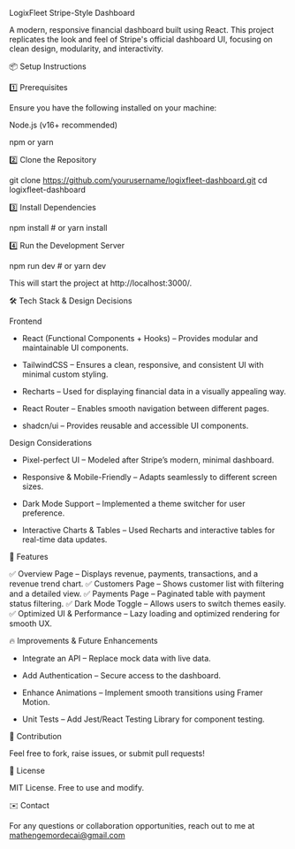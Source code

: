 LogixFleet Stripe-Style Dashboard

A modern, responsive financial dashboard built using React. This project replicates the look and feel of Stripe's official dashboard UI, focusing on clean design, modularity, and interactivity.


📦 Setup Instructions

1️⃣ Prerequisites

Ensure you have the following installed on your machine:

Node.js (v16+ recommended)

npm or yarn

2️⃣ Clone the Repository

git clone https://github.com/yourusername/logixfleet-dashboard.git
cd logixfleet-dashboard

3️⃣ Install Dependencies

npm install  # or yarn install

4️⃣ Run the Development Server

npm run dev  # or yarn dev

This will start the project at http://localhost:3000/.

🛠️ Tech Stack & Design Decisions

Frontend

- React (Functional Components + Hooks) – Provides modular and maintainable UI components.

- TailwindCSS – Ensures a clean, responsive, and consistent UI with minimal custom styling.

- Recharts – Used for displaying financial data in a visually appealing way.

- React Router – Enables smooth navigation between different pages.

- shadcn/ui – Provides reusable and accessible UI components.

Design Considerations

- Pixel-perfect UI – Modeled after Stripe’s modern, minimal dashboard.

- Responsive & Mobile-Friendly – Adapts seamlessly to different screen sizes.

- Dark Mode Support – Implemented a theme switcher for user preference.

- Interactive Charts & Tables – Used Recharts and interactive tables for real-time data updates.

📌 Features

✅ Overview Page – Displays revenue, payments, transactions, and a revenue trend chart.
✅ Customers Page – Shows customer list with filtering and a detailed view.
✅ Payments Page – Paginated table with payment status filtering.
✅ Dark Mode Toggle – Allows users to switch themes easily.
✅ Optimized UI & Performance – Lazy loading and optimized rendering for smooth UX.

🔥 Improvements & Future Enhancements

- Integrate an API – Replace mock data with live data.

- Add Authentication – Secure access to the dashboard.

- Enhance Animations – Implement smooth transitions using Framer Motion.

- Unit Tests – Add Jest/React Testing Library for component testing.

🤝 Contribution

Feel free to fork, raise issues, or submit pull requests!

📜 License

MIT License. Free to use and modify.

✉️ Contact

For any questions or collaboration opportunities, reach out to me at mathengemordecai@gmail.com

